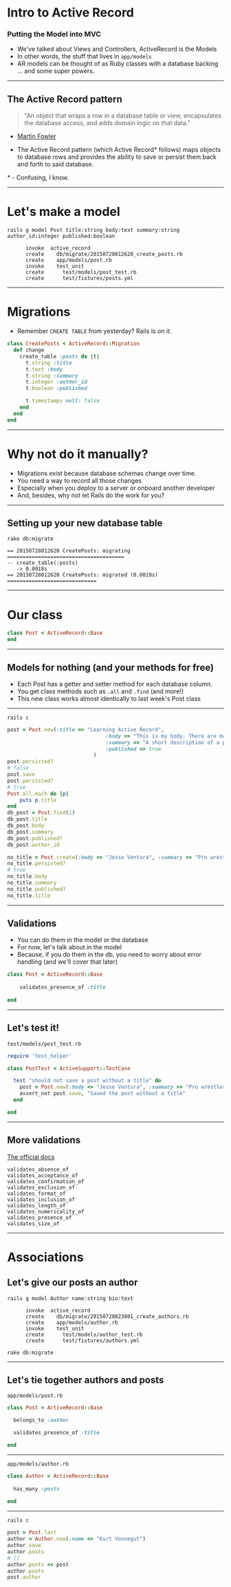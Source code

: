 # Intro to Active Record
### Putting the Model into MVC


* We've talked about Views and Controllers, ActiveRecord is the Models
* In other words, the stuff that lives in `app/models`
* AR models can be thought of as Ruby classes with a database backing ... and some super powers.

---

## The Active Record pattern

> "An object that wraps a row in a database table or view, encapsulates the database access, and adds domain logic on that data."
- [Martin Fowler](http://martinfowler.com/)

* The Active Record pattern (which Active Record* follows) maps objects to database rows and provides the ability to save or persist them back and forth to said database.

\* - Confusing, I know.

---

# Let's make a model


`rails g model Post title:string body:text summary:string author_id:integer published:boolean`

```
      invoke  active_record
      create    db/migrate/20150728012620_create_posts.rb
      create    app/models/post.rb
      invoke    test_unit
      create      test/models/post_test.rb
      create      test/fixtures/posts.yml
```

---

# Migrations

* Remember `CREATE TABLE` from yesterday? Rails is _on it_.

```ruby
class CreatePosts < ActiveRecord::Migration
  def change
    create_table :posts do |t|
      t.string :title
      t.text :body
      t.string :summary
      t.integer :author_id
      t.boolean :published

      t.timestamps null: false
    end
  end
end
```

---

# Why not do it manually?

* Migrations exist because database schemas change over time.
* You need a way to record all those changes
* Especially when you deploy to a server or onboard another developer
* And, besides, why not let Rails do the work for you?

---

## Setting up your new database table

`rake db:migrate`

```
== 20150728012620 CreatePosts: migrating ======================================
-- create_table(:posts)
   -> 0.0018s
== 20150728012620 CreatePosts: migrated (0.0019s) =============================
```

---

# Our class

```ruby
class Post < ActiveRecord::Base
end
```

---

## Models for nothing (and your methods for free)

* Each Post has a getter and setter method for each database column.
* You get class methods such as `.all` and `.find` (and more!)
* This new class works almost identically to last week's Post class

---

`rails c`

```ruby
post = Post.new(:title => "Learning Active Record", 
								:body => "This is my body. There are many like it, but this one is mine.",
								:summary => "A short description of a post, but that's not important right now ...", 
								:published => true
							)
post.persisted?
# false
post.save
post.persisted?
# true
Post.all.each do |p|
	puts p.title
end
db_post = Post.find(1)
db_post.title
db_post.body
db_post.summary
db_post.published?
db_post.author_id
```

```ruby
no_title = Post.create(:body => "Jesse Ventura", :summary => "Pro wrestler, statesman")
no_title.persisted?
# true
no_title.body
no_title.summary
no_title.published?
no_title.title
```

---

## Validations

* You can do them in the model or the database
* For now, let's talk about in the model
* Because, if you do them in the db, you need to worry about error handling (and we'll cover that later)

```ruby
class Post < ActiveRecord::Base
	
	validates_presence_of :title
	
end
```

---

## Let's test it!

`test/models/post_test.rb`

```ruby
require 'test_helper'

class PostTest < ActiveSupport::TestCase

  test "should not save a post without a title" do
    post = Post.new(:body => "Jesse Ventura", :summary => "Pro wrestler, statesman")
    assert_not post.save, "Saved the post without a title"
  end

end
```

---

## More validations

[The official docs](http://api.rubyonrails.org/classes/ActiveModel/Validations/HelperMethods.html)

```
validates_absence_of
validates_acceptance_of
validates_confirmation_of
validates_exclusion_of
validates_format_of
validates_inclusion_of
validates_length_of
validates_numericality_of
validates_presence_of
validates_size_of
```

---

# Associations

## Let's give our posts an author

`rails g model Author name:string bio:text`

```
      invoke  active_record
      create    db/migrate/20150728023801_create_authors.rb
      create    app/models/author.rb
      invoke    test_unit
      create      test/models/author_test.rb
      create      test/fixtures/authors.yml
```

`rake db:migrate`

---

## Let's tie together authors and posts

`app/models/post.rb`

```ruby
class Post < ActiveRecord::Base

  belongs_to :author

  validates_presence_of :title

end
```

---

`app/models/author.rb`

```ruby
class Author < ActiveRecord::Base
  
  has_many :posts
  
end
```

---

`rails c`

```ruby
post = Post.last
author = Author.new(:name => "Kurt Vonnegut")
author.save
author.posts
# []
author.posts << post
author.posts
post.author
```
